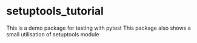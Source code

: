 # setuptools_tutorial

This is a demo package for testing with pytest
This package also shows a small utilisation of setuptools module